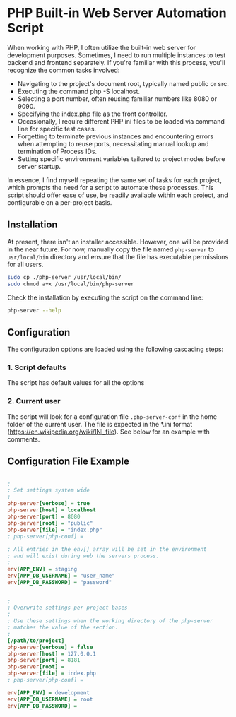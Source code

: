 # PHP Built-in Web Server Automation Script

When working with PHP, I often utilize the built-in web server for development purposes. Sometimes, I need to run multiple instances to test backend and frontend separately. If you're familiar with this process, you'll recognize the common tasks involved:

* Navigating to the project's document root, typically named public or src.
* Executing the command php -S localhost.
* Selecting a port number, often reusing familiar numbers like 8080 or 9090.
* Specifying the index.php file as the front controller.
* Occasionally, I require different PHP ini files to be loaded via command line for specific test cases.
* Forgetting to terminate previous instances and encountering errors when attempting to reuse ports, necessitating manual lookup and termination of Process IDs. 
* Setting specific environment variables tailored to project modes before server startup.

In essence, I find myself repeating the same set of tasks for each project, which prompts the need for a script to automate these processes. This script should offer ease of use, be readily available within each project, and configurable on a per-project basis.


## Installation

At present, there isn't an installer accessible. However, one will be provided in the near future. For now, manually copy the file named `php-server` to `usr/local/bin` directory and ensure that the file has executable permissions for all users.

```bash
sudo cp ./php-server /usr/local/bin/
sudo chmod a+x /usr/local/bin/php-server 
```

Check the installation by executing the script on the command line:

```bash
php-server --help
```


## Configuration

The configuration options are loaded using the following cascading steps:

### 1. Script defaults
The script has default values for all the options

### 2. Current user
The script will look for a configuration file `.php-server-conf` in the home folder of the current user. The file is expected in the *.ini format (https://en.wikipedia.org/wiki/INI_file). See below for an example with comments.
 

## Configuration File Example

```ini

;
; Set settings system wide
;
php-server[verbose] = true
php-server[host] = localhost
php-server[port] = 8080
php-server[root] = "public"
php-server[file] = "index.php"
; php-server[php-conf] =
 
; All entries in the env[] array will be set in the environment
; and will exist during web the servers process.
;
env[APP_ENV] = staging
env[APP_DB_USERNAME] = "user_name"
env[APP_DB_PASSWORD] = "password"


;  
; Overwrite settings per project bases
;
; Use these settings when the working directory of the php-server
; matches the value of the section.
;
[/path/to/project]
php-server[verbose] = false
php-server[host] = 127.0.0.1
php-server[port] = 8181
php-server[root] =
php-server[file] = index.php
; php-server[php-conf] =

env[APP_ENV] = development
env[APP_DB_USERNAME] = root
env[APP_DB_PASSWORD] =
 
```
